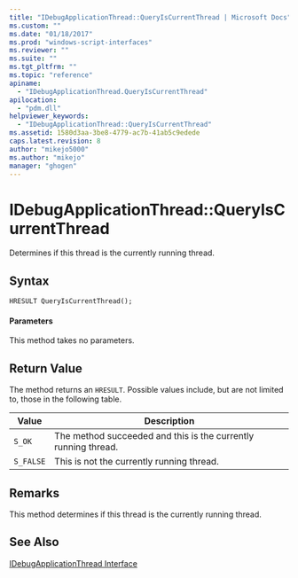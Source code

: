 ```yaml
---
title: "IDebugApplicationThread::QueryIsCurrentThread | Microsoft Docs"
ms.custom: ""
ms.date: "01/18/2017"
ms.prod: "windows-script-interfaces"
ms.reviewer: ""
ms.suite: ""
ms.tgt_pltfrm: ""
ms.topic: "reference"
apiname: 
  - "IDebugApplicationThread.QueryIsCurrentThread"
apilocation: 
  - "pdm.dll"
helpviewer_keywords: 
  - "IDebugApplicationThread::QueryIsCurrentThread"
ms.assetid: 1580d3aa-3be8-4779-ac7b-41ab5c9edede
caps.latest.revision: 8
author: "mikejo5000"
ms.author: "mikejo"
manager: "ghogen"
---
```

# IDebugApplicationThread::QueryIsCurrentThread
Determines if this thread is the currently running thread.  
  
## Syntax  
  
```  
HRESULT QueryIsCurrentThread();  
```  
  
#### Parameters  
 This method takes no parameters.  
  
## Return Value  
 The method returns an `HRESULT`. Possible values include, but are not limited to, those in the following table.  
  
|Value|Description|  
|-----------|-----------------|  
|`S_OK`|The method succeeded and this is the currently running thread.|  
|`S_FALSE`|This is not the currently running thread.|  
  
## Remarks  
 This method determines if this thread is the currently running thread.  
  
## See Also  
 [IDebugApplicationThread Interface](../../winscript/reference/idebugapplicationthread-interface.md)